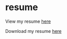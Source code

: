 # resume
View my resume [here](https://ti-bui.github.io/resume/Resume_TiBui.pdf)

Download my resume [here](https://github.com/ti-bui/resume/files/14640028/Resume_TiBui.pdf)


